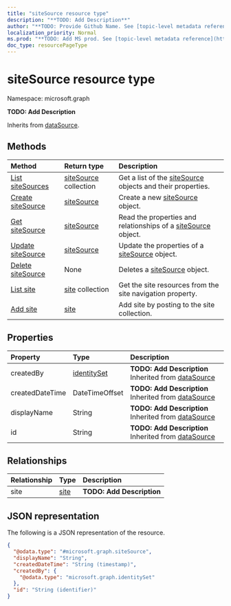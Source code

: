 ```yaml
---
title: "siteSource resource type"
description: "**TODO: Add Description**"
author: "**TODO: Provide Github Name. See [topic-level metadata reference](https://msgo.azurewebsites.net/add/document/guidelines/metadata.html#topic-level-metadata)**"
localization_priority: Normal
ms.prod: "**TODO: Add MS prod. See [topic-level metadata reference](https://msgo.azurewebsites.net/add/document/guidelines/metadata.html#topic-level-metadata)**"
doc_type: resourcePageType
---
```


# siteSource resource type

Namespace: microsoft.graph

**TODO: Add Description**


Inherits from [dataSource](../resources/datasource.md).

## Methods
|Method|Return type|Description|
|:---|:---|:---|
|[List siteSources](../api/sitesource-list.md)|[siteSource](../resources/sitesource.md) collection|Get a list of the [siteSource](../resources/sitesource.md) objects and their properties.|
|[Create siteSource](../api/sitesource-create.md)|[siteSource](../resources/sitesource.md)|Create a new [siteSource](../resources/sitesource.md) object.|
|[Get siteSource](../api/sitesource-get.md)|[siteSource](../resources/sitesource.md)|Read the properties and relationships of a [siteSource](../resources/sitesource.md) object.|
|[Update siteSource](../api/sitesource-update.md)|[siteSource](../resources/sitesource.md)|Update the properties of a [siteSource](../resources/sitesource.md) object.|
|[Delete siteSource](../api/sitesource-delete.md)|None|Deletes a [siteSource](../resources/sitesource.md) object.|
|[List site](../api/sitesource-list-site.md)|[site](../resources/site.md) collection|Get the site resources from the site navigation property.|
|[Add site](../api/sitesource-post-site.md)|[site](../resources/site.md)|Add site by posting to the site collection.|

## Properties
|Property|Type|Description|
|:---|:---|:---|
|createdBy|[identitySet](../resources/identityset.md)|**TODO: Add Description** Inherited from [dataSource](../resources/datasource.md)|
|createdDateTime|DateTimeOffset|**TODO: Add Description** Inherited from [dataSource](../resources/datasource.md)|
|displayName|String|**TODO: Add Description** Inherited from [dataSource](../resources/datasource.md)|
|id|String|**TODO: Add Description** Inherited from [dataSource](../resources/datasource.md)|

## Relationships
|Relationship|Type|Description|
|:---|:---|:---|
|site|[site](../resources/site.md)|**TODO: Add Description**|

## JSON representation
The following is a JSON representation of the resource.
<!-- {
  "blockType": "resource",
  "keyProperty": "id",
  "@odata.type": "microsoft.graph.siteSource",
  "baseType": "microsoft.compliance.ediscovery.contract.dataSource",
  "openType": false
}
-->
``` json
{
  "@odata.type": "#microsoft.graph.siteSource",
  "displayName": "String",
  "createdDateTime": "String (timestamp)",
  "createdBy": {
    "@odata.type": "microsoft.graph.identitySet"
  },
  "id": "String (identifier)"
}
```

